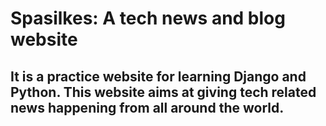 # Spasilkes: A tech news and blog website

## It is a practice website for learning Django and Python. This website aims at giving tech related news happening from all around the world.

